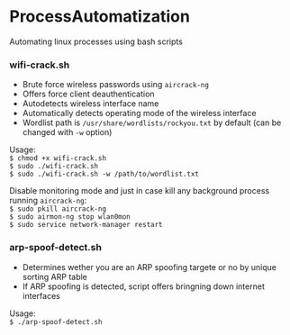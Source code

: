 # ProcessAutomatization
Automating linux processes using bash scripts

### wifi-crack.sh  
* Brute force wireless passwords using `aircrack-ng`
* Offers force client deauthentication
* Autodetects wireless interface name
* Automatically detects operating mode of the wireless interface 
* Wordlist path is `/usr/share/wordlists/rockyou.txt` by default (can be changed with `-w` option)  

Usage:  
`$ chmod +x wifi-crack.sh`  
`$ sudo ./wifi-crack.sh`  
`$ sudo ./wifi-crack.sh -w /path/to/wordlist.txt`

Disable monitoring mode and just in case kill any background process running `aircrack-ng`:  
`$ sudo pkill aircrack-ng`  
`$ sudo airmon-ng stop wlan0mon`  
`$ sudo service network-manager restart`

### arp-spoof-detect.sh  
* Determines wether you are an ARP spoofing targete or no by unique sorting ARP table  
* If ARP spoofing is detected, script offers bringning down internet interfaces

Usage:  
`$ ./arp-spoof-detect.sh`
